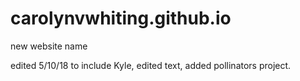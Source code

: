 # carolynvwhiting.github.io
new website name

edited 5/10/18 to include Kyle, edited text, added pollinators project.
